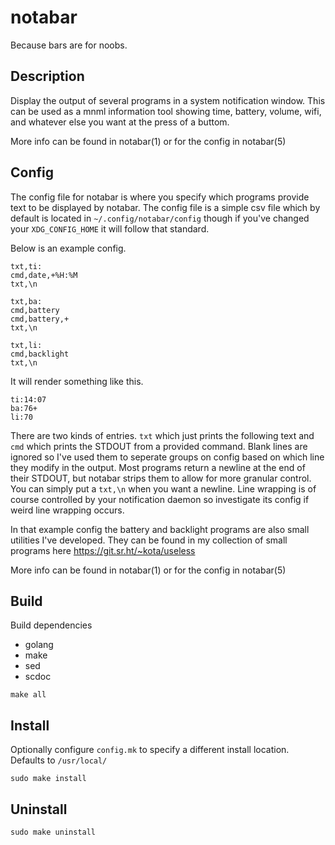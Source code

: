 # notabar

Because bars are for noobs.

## Description

Display the output of several programs in a system notification window. This
can be used as a mnml information tool showing time, battery, volume, wifi, and
whatever else you want at the press of a buttom.

More info can be found in notabar(1) or for the config in notabar(5)

## Config

The config file for notabar is where you specify which programs provide text to
be displayed by notabar. The config file is a simple csv file which by default
is located in `~/.config/notabar/config` though if you've changed your
`XDG_CONFIG_HOME` it will follow that standard.

Below is an example config.

```
txt,ti:
cmd,date,+%H:%M
txt,\n

txt,ba:
cmd,battery
cmd,battery,+
txt,\n

txt,li:
cmd,backlight
txt,\n
```

It will render something like this.

```
ti:14:07
ba:76+
li:70
```

There are two kinds of entries. `txt` which just prints the following text and
`cmd` which prints the STDOUT from a provided command. Blank lines are ignored
so I've used them to seperate groups on config based on which line they modify
in the output. Most programs return a newline at the end of their STDOUT, but
notabar strips them to allow for more granular control. You can simply put a
`txt,\n` when you want a newline. Line wrapping is of course controlled by your
notification daemon so investigate its config if weird line wrapping occurs.

In that example config the battery and backlight programs are also small
utilities I've developed. They can be found in my collection of small programs
here https://git.sr.ht/~kota/useless

More info can be found in notabar(1) or for the config in notabar(5)

## Build

Build dependencies  

 * golang
 * make
 * sed
 * scdoc

`make all`

## Install

Optionally configure `config.mk` to specify a different install location.  
Defaults to `/usr/local/`

`sudo make install`

## Uninstall

`sudo make uninstall`
